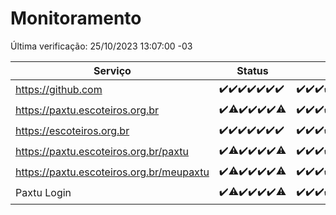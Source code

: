 # Monitoramento

Última verificação: 25/10/2023 13:07:00 -03

|Serviço|Status|Últimas 24h|
|---|---|---|
|https://github.com|<span title="2023-10-18: OK=24">✔️</span><span title="2023-10-19: OK=24">✔️</span><span title="2023-10-20: OK=24">✔️</span><span title="2023-10-21: OK=24">✔️</span><span title="2023-10-22: OK=24">✔️</span><span title="2023-10-23: OK=24">✔️</span><span title="2023-10-24: OK=16">✔️</span>|<span title="24/10/2023 13:07:00 -03 : 200">✔️</span><span title="24/10/2023 14:04:00 -03 : 200">✔️</span><span title="24/10/2023 15:08:00 -03 : 200">✔️</span><span title="24/10/2023 16:03:00 -03 : 200">✔️</span><span title="24/10/2023 17:06:00 -03 : 200">✔️</span><span title="24/10/2023 18:04:00 -03 : 200">✔️</span><span title="24/10/2023 19:03:00 -03 : 200">✔️</span><span title="24/10/2023 20:05:00 -03 : 200">✔️</span><span title="24/10/2023 21:28:00 -03 : 200">✔️</span><span title="24/10/2023 22:40:00 -03 : 200">✔️</span><span title="24/10/2023 23:14:00 -03 : 200">✔️</span><span title="25/10/2023 00:06:00 -03 : 200">✔️</span><span title="25/10/2023 01:07:00 -03 : 200">✔️</span><span title="25/10/2023 02:05:00 -03 : 200">✔️</span><span title="25/10/2023 03:08:00 -03 : 200">✔️</span><span title="25/10/2023 04:04:00 -03 : 200">✔️</span><span title="25/10/2023 05:08:00 -03 : 200">✔️</span><span title="25/10/2023 06:06:00 -03 : 200">✔️</span><span title="25/10/2023 07:06:00 -03 : 200">✔️</span><span title="25/10/2023 08:03:00 -03 : 200">✔️</span><span title="25/10/2023 09:10:00 -03 : 200">✔️</span><span title="25/10/2023 10:08:00 -03 : 200">✔️</span><span title="25/10/2023 11:04:00 -03 : 200">✔️</span><span title="25/10/2023 12:05:00 -03 : 200">✔️</span><span title="25/10/2023 13:07:00 -03 : 200">✔️</span>|
|https://paxtu.escoteiros.org.br|<span title="2023-10-18: OK=24">✔️</span><span title="2023-10-19: OK=23, Falhas=1">⚠️</span><span title="2023-10-20: OK=24">✔️</span><span title="2023-10-21: OK=24">✔️</span><span title="2023-10-22: OK=24">✔️</span><span title="2023-10-23: OK=24">✔️</span><span title="2023-10-24: OK=9, Falhas=7">⚠️</span>|<span title="24/10/2023 13:07:00 -03 : 200">✔️</span><span title="24/10/2023 14:04:00 -03 : 200">✔️</span><span title="24/10/2023 15:08:00 -03 : 200">✔️</span><span title="24/10/2023 16:03:00 -03 : 200">✔️</span><span title="24/10/2023 17:06:00 -03 : 200">✔️</span><span title="24/10/2023 18:04:00 -03 : 200">✔️</span><span title="24/10/2023 19:03:00 -03 : 200">✔️</span><span title="24/10/2023 20:05:00 -03 : 200">✔️</span><span title="24/10/2023 21:28:00 -03 : 200">✔️</span><span title="24/10/2023 22:40:00 -03 : 200">✔️</span><span title="24/10/2023 23:14:00 -03 : 200">✔️</span><span title="25/10/2023 00:06:00 -03 : 200">✔️</span><span title="25/10/2023 01:07:00 -03 : 200">✔️</span><span title="25/10/2023 02:05:00 -03 : 200">✔️</span><span title="25/10/2023 03:08:00 -03 : 200">✔️</span><span title="25/10/2023 04:04:00 -03 : 200">✔️</span><span title="25/10/2023 05:08:00 -03 : 200">✔️</span><span title="25/10/2023 06:06:00 -03 : 200">✔️</span><span title="25/10/2023 07:06:00 -03 : 200">✔️</span><span title="25/10/2023 08:03:00 -03 : 200">✔️</span><span title="25/10/2023 09:10:00 -03 : 200">✔️</span><span title="25/10/2023 10:08:00 -03 : 200">✔️</span><span title="25/10/2023 11:04:00 -03 : 200">✔️</span><span title="25/10/2023 12:05:00 -03 : 200">✔️</span><span title="25/10/2023 13:07:00 -03 : 200">✔️</span>|
|https://escoteiros.org.br|<span title="2023-10-18: OK=24">✔️</span><span title="2023-10-19: OK=24">✔️</span><span title="2023-10-20: OK=24">✔️</span><span title="2023-10-21: OK=24">✔️</span><span title="2023-10-22: OK=24">✔️</span><span title="2023-10-23: OK=24">✔️</span><span title="2023-10-24: OK=16">✔️</span>|<span title="24/10/2023 13:07:00 -03 : 200">✔️</span><span title="24/10/2023 14:04:00 -03 : 200">✔️</span><span title="24/10/2023 15:08:00 -03 : 200">✔️</span><span title="24/10/2023 16:03:00 -03 : 200">✔️</span><span title="24/10/2023 17:06:00 -03 : 200">✔️</span><span title="24/10/2023 18:04:00 -03 : 200">✔️</span><span title="24/10/2023 19:03:00 -03 : 200">✔️</span><span title="24/10/2023 20:05:00 -03 : 200">✔️</span><span title="24/10/2023 21:28:00 -03 : 200">✔️</span><span title="24/10/2023 22:40:00 -03 : 200">✔️</span><span title="24/10/2023 23:14:00 -03 : 200">✔️</span><span title="25/10/2023 00:06:00 -03 : 200">✔️</span><span title="25/10/2023 01:07:00 -03 : 200">✔️</span><span title="25/10/2023 02:05:00 -03 : 200">✔️</span><span title="25/10/2023 03:08:00 -03 : 200">✔️</span><span title="25/10/2023 04:04:00 -03 : 200">✔️</span><span title="25/10/2023 05:08:00 -03 : 200">✔️</span><span title="25/10/2023 06:06:00 -03 : 200">✔️</span><span title="25/10/2023 07:06:00 -03 : 200">✔️</span><span title="25/10/2023 08:03:00 -03 : 200">✔️</span><span title="25/10/2023 09:10:00 -03 : 200">✔️</span><span title="25/10/2023 10:08:00 -03 : 200">✔️</span><span title="25/10/2023 11:04:00 -03 : 200">✔️</span><span title="25/10/2023 12:05:00 -03 : 200">✔️</span><span title="25/10/2023 13:07:00 -03 : 200">✔️</span>|
|https://paxtu.escoteiros.org.br/paxtu|<span title="2023-10-18: OK=24">✔️</span><span title="2023-10-19: OK=23, Falhas=1">⚠️</span><span title="2023-10-20: OK=24">✔️</span><span title="2023-10-21: OK=24">✔️</span><span title="2023-10-22: OK=24">✔️</span><span title="2023-10-23: OK=24">✔️</span><span title="2023-10-24: OK=9, Falhas=7">⚠️</span>|<span title="24/10/2023 13:07:00 -03 : 200">✔️</span><span title="24/10/2023 14:04:00 -03 : 200">✔️</span><span title="24/10/2023 15:08:00 -03 : 200">✔️</span><span title="24/10/2023 16:03:00 -03 : 200">✔️</span><span title="24/10/2023 17:06:00 -03 : 200">✔️</span><span title="24/10/2023 18:04:00 -03 : 200">✔️</span><span title="24/10/2023 19:03:00 -03 : 200">✔️</span><span title="24/10/2023 20:05:00 -03 : 200">✔️</span><span title="24/10/2023 21:28:00 -03 : 200">✔️</span><span title="24/10/2023 22:40:00 -03 : 200">✔️</span><span title="24/10/2023 23:14:00 -03 : 200">✔️</span><span title="25/10/2023 00:06:00 -03 : 200">✔️</span><span title="25/10/2023 01:07:00 -03 : 200">✔️</span><span title="25/10/2023 02:05:00 -03 : 200">✔️</span><span title="25/10/2023 03:08:00 -03 : 200">✔️</span><span title="25/10/2023 04:04:00 -03 : 200">✔️</span><span title="25/10/2023 05:08:00 -03 : 200">✔️</span><span title="25/10/2023 06:06:00 -03 : 200">✔️</span><span title="25/10/2023 07:06:00 -03 : 200">✔️</span><span title="25/10/2023 08:03:00 -03 : 200">✔️</span><span title="25/10/2023 09:10:00 -03 : 200">✔️</span><span title="25/10/2023 10:08:00 -03 : 200">✔️</span><span title="25/10/2023 11:05:00 -03 : 200">✔️</span><span title="25/10/2023 12:05:00 -03 : 200">✔️</span><span title="25/10/2023 13:07:00 -03 : 200">✔️</span>|
|https://paxtu.escoteiros.org.br/meupaxtu|<span title="2023-10-18: OK=24">✔️</span><span title="2023-10-19: OK=23, Falhas=1">⚠️</span><span title="2023-10-20: OK=24">✔️</span><span title="2023-10-21: OK=24">✔️</span><span title="2023-10-22: OK=24">✔️</span><span title="2023-10-23: OK=24">✔️</span><span title="2023-10-24: OK=9, Falhas=7">⚠️</span>|<span title="24/10/2023 13:07:00 -03 : 200">✔️</span><span title="24/10/2023 14:04:00 -03 : 200">✔️</span><span title="24/10/2023 15:08:00 -03 : 200">✔️</span><span title="24/10/2023 16:03:00 -03 : 200">✔️</span><span title="24/10/2023 17:06:00 -03 : 200">✔️</span><span title="24/10/2023 18:04:00 -03 : 200">✔️</span><span title="24/10/2023 19:03:00 -03 : 200">✔️</span><span title="24/10/2023 20:05:00 -03 : 200">✔️</span><span title="24/10/2023 21:28:00 -03 : 200">✔️</span><span title="24/10/2023 22:40:00 -03 : 200">✔️</span><span title="24/10/2023 23:14:00 -03 : 200">✔️</span><span title="25/10/2023 00:06:00 -03 : 200">✔️</span><span title="25/10/2023 01:07:00 -03 : 200">✔️</span><span title="25/10/2023 02:05:00 -03 : 200">✔️</span><span title="25/10/2023 03:08:00 -03 : 200">✔️</span><span title="25/10/2023 04:04:00 -03 : 200">✔️</span><span title="25/10/2023 05:08:00 -03 : 200">✔️</span><span title="25/10/2023 06:06:00 -03 : 200">✔️</span><span title="25/10/2023 07:06:00 -03 : 200">✔️</span><span title="25/10/2023 08:03:00 -03 : 200">✔️</span><span title="25/10/2023 09:10:00 -03 : 200">✔️</span><span title="25/10/2023 10:08:00 -03 : 200">✔️</span><span title="25/10/2023 11:05:00 -03 : 200">✔️</span><span title="25/10/2023 12:05:00 -03 : 200">✔️</span><span title="25/10/2023 13:07:00 -03 : 200">✔️</span>|
|Paxtu Login|<span title="2023-10-18: OK=24">✔️</span><span title="2023-10-19: OK=23, Falhas=1">⚠️</span><span title="2023-10-20: OK=24">✔️</span><span title="2023-10-21: OK=24">✔️</span><span title="2023-10-22: OK=24">✔️</span><span title="2023-10-23: OK=24">✔️</span><span title="2023-10-24: OK=9, Falhas=7">⚠️</span>|<span title="24/10/2023 13:07:00 -03 : 200">✔️</span><span title="24/10/2023 14:04:00 -03 : 200">✔️</span><span title="24/10/2023 15:08:00 -03 : 200">✔️</span><span title="24/10/2023 16:03:00 -03 : 200">✔️</span><span title="24/10/2023 17:06:00 -03 : 200">✔️</span><span title="24/10/2023 18:04:00 -03 : 200">✔️</span><span title="24/10/2023 19:03:00 -03 : 200">✔️</span><span title="24/10/2023 20:05:00 -03 : 200">✔️</span><span title="24/10/2023 21:28:00 -03 : 200">✔️</span><span title="24/10/2023 22:40:00 -03 : 200">✔️</span><span title="24/10/2023 23:14:00 -03 : 200">✔️</span><span title="25/10/2023 00:06:00 -03 : 200">✔️</span><span title="25/10/2023 01:07:00 -03 : 200">✔️</span><span title="25/10/2023 02:05:00 -03 : 200">✔️</span><span title="25/10/2023 03:08:00 -03 : 200">✔️</span><span title="25/10/2023 04:04:00 -03 : 200">✔️</span><span title="25/10/2023 05:08:00 -03 : 200">✔️</span><span title="25/10/2023 06:06:00 -03 : 200">✔️</span><span title="25/10/2023 07:06:00 -03 : 200">✔️</span><span title="25/10/2023 08:03:00 -03 : 200">✔️</span><span title="25/10/2023 09:10:00 -03 : 200">✔️</span><span title="25/10/2023 10:08:00 -03 : 200">✔️</span><span title="25/10/2023 11:05:00 -03 : 200">✔️</span><span title="25/10/2023 12:05:00 -03 : 200">✔️</span><span title="25/10/2023 13:07:00 -03 : 200">✔️</span>|
